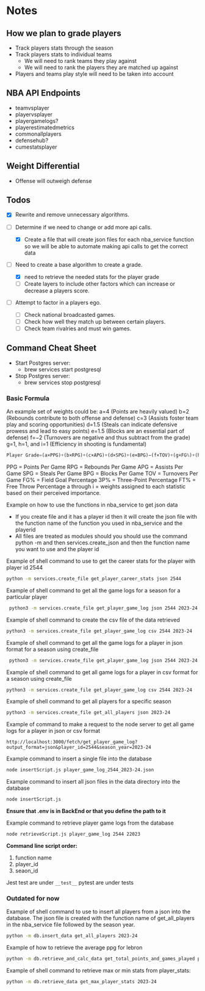 # Notes

## How we plan to grade players

- Track players stats through the season
- Track players stats to individual teams
  - We will need to rank teams they play against
  - We will need to rank the players they are matched up against
- Players and teams play style will need to be taken into account

## NBA API Endpoints

- teamvsplayer
- playervsplayer
- playergamelogs?
- playerestimatedmetrics
- commonallplayers
- defensehub?
- cumestatsplayer

## Weight Differential

- Offense will outweigh defense

## Todos

- [x] Rewrite and remove unnecessary algorithms.
- [ ] Determine if we need to change or add more api calls.

  - [x] Create a file that will create json files for each nba_service function so we will be able to automate making api calls to get the correct data

- [ ] Need to create a base algorithm to create a grade.

  - [x] need to retrieve the needed stats for the player grade
  - [ ] Create layers to include other factors which can increase or decrease a players score.

- [ ] Attempt to factor in a players ego.
  - [ ] Check national broadcasted games.
  - [ ] Check how well they match up between certain players.
  - [ ] Check team rivalries and must win games.

## Command Cheat Sheet

- Start Postgres server:
  - brew services start postgresql
- Stop Postgres server:
  - brew services stop postgresql

### Basic Formula

An example set of weights could be:
a=4 (Points are heavily valued)
b=2 (Rebounds contribute to both offense and defense)
c=3 (Assists foster team play and scoring opportunities)
d=1.5 (Steals can indicate defensive prowess and lead to easy points)
e=1.5 (Blocks are an essential part of defense)
f=−2 (Turnovers are negative and thus subtract from the grade)
g=1, h=1, and i=1 (Efficiency in shooting is fundamental)

```python
Player Grade=(a×PPG)+(b×RPG)+(c×APG)+(d×SPG)+(e×BPG)−(f×TOV)+(g×FG%)+(h×3P%)+(i×FT%)
```

PPG = Points Per Game
RPG = Rebounds Per Game
APG = Assists Per Game
SPG = Steals Per Game
BPG = Blocks Per Game
TOV = Turnovers Per Game
FG% = Field Goal Percentage
3P% = Three-Point Percentage
FT% = Free Throw Percentage
a through i = weights assigned to each statistic based on their perceived importance.

Example on how to use the functions in nba_service to get json data

- If you create file and it has a player id then it will create the json file with the function name of the function you used in nba_service and the playerid
- All files are treated as modules should you should use the command python -m and then services.create_json and then the function name you want to use and the player id

Example of shell command to use to get the career stats for the player with player id 2544

```sh
python -m services.create_file get_player_career_stats json 2544
```

Example of shell command to get all the game logs for a season for a particular player

```sh
 python3 -m services.create_file get_player_game_log json 2544 2023-24
```

Example of shell command to create the csv file of the data retrieved

```sh
python3 -m services.create_file get_player_game_log csv 2544 2023-24
```

Example of shell command to get all the game logs for a player in json format for a season using create_file

```sh
 python3 -m services.create_file get_player_game_log json 2544 2023-24
```

Example of shell command to get all game logs for a player in csv format for a season using create_file

```sh
python3 -m services.create_file get_player_game_log csv 2544 2023-24
```

Example of shell command to get all players for a specific season

```sh
python3 -m services.create_file get_all_players json 2023-24
```

Example of command to make a request to the node server to get all game logs for a player in json or csv format

```
http://localhost:3000/fetch/get_player_game_log?output_format=json&player_id=2544&season_year=2023-24
```

Example command to insert a single file into the database

```sh
node insertScript.js player_game_log_2544_2023-24.json
```

Example command to insert all json files in the data directory into the database

```sh
node insertScript.js
```

**Ensure that .env is in BackEnd or that you define the path to it**

Example command to retrieve player game logs from the database

```sh
node retrieveScript.js player_game_log 2544 22023
```

**Command line script order:**

1. function name
2. player_id
3. seaon_id

Jest test are under `__test__`
pytest are under tests

### Outdated for now

Example of shell command to use to insert all players from a json into the database. The json file is created with the function name of get_all_players in the nba_service file followed by the season year.

```sh
python -m db.insert_data get_all_players 2023-24
```

Example of how to retrieve the average ppg for lebron

```sh
python -m db.retrieve_and_calc_data get_total_points_and_games_played ppg 2544 22023
```

Example of shell command to retrieve max or min stats from player_stats:

```sh
python -m db.retrieve_data get_max_player_stats 2023-24
```
